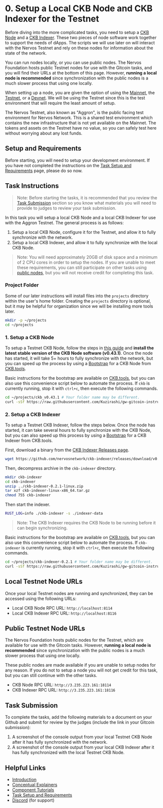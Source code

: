 # 0. Setup a Local CKB Node and CKB Indexer for the Testnet

Before diving into the more complicated tasks, you need to setup a [CKB Node](https://github.com/Kuzirashi/gw-gitcoin-instruction/tree/master/src/conceptual-explainers/tooling.md#ckb-node) and a [CKB Indexer](https://github.com/Kuzirashi/gw-gitcoin-instruction/tree/master/src/conceptual-explainers/tooling.md#ckb-indexer). These two pieces of node software work together to support the needs of dApps. The scripts we will use later on will interact with the Nervos Testnet and rely on these nodes for information about the state of the network.

You can run nodes locally, or you can use public nodes. The Nervos Foundation hosts public Testnet nodes for use with the Gitcoin tasks, and you will find their URLs at the bottom of this page. However, **running a local node is recommended** since synchronization with the public nodes is a much slower process that using one locally.

When setting up a node, you are given the option of using the [Mainnet](https://github.com/Kuzirashi/gw-gitcoin-instruction/tree/master/src/conceptual-explainers/structure.md#mainnet--testnet--devnet), the [Testnet](https://github.com/Kuzirashi/gw-gitcoin-instruction/tree/master/src/conceptual-explainers/structure.md#mainnet--testnet--devnet), or a [Devnet](https://github.com/Kuzirashi/gw-gitcoin-instruction/tree/master/src/conceptual-explainers/structure.md#mainnet--testnet--devnet). We will be using the Testnet since this is the test environment that will require the least amount of setup.

The Nervos Testnet, also known as "Aggron", is the public facing test environment for Nervos Network. This is a shared test environment which contains the new infrastructure that is not yet available on the Mainnet. The tokens and assets on the Testnet have no value, so you can safely test here without worrying about any lost funds.

## Setup and Requirements

Before starting, you will need to setup your development environment. If you have not completed the instructions on the [Task Setup and Requirements](https://github.com/Kuzirashi/gw-gitcoin-instruction/tree/master/src/task-setup-and-requirements/task-setup-and-requirements.md) page, please do so now.

## Task Instructions

> Note: Before starting the tasks, it is recommended that you review the [Task Submission](#task-submission) section so you know what materials you will need to provide to judges to review your task submission.

In this task you will setup a local CKB Node and a local CKB Indexer for use with the Aggron Testnet. The general process is as follows:

1. Setup a local CKB Node, configure it for the Testnet, and allow it to fully synchronize with the network.
2. Setup a local CKB Indexer, and allow it to fully synchronize with the local CKB Node.

> Note: You will need approximately 20GB of disk space and a minimum of 2 CPU cores in order to setup the nodes. If you are unable to meet these requirements, you can still participate on other tasks using [public nodes](#public-testnet-node-urls), but you will not receive credit for completing this task.

### Project Folder

Some of our later instructions will install files into the `projects` directory within the user's home folder. Creating the `projects` directory is optional, but it may be helpful for organization since we will be installing more tools later.

```sh
mkdir -p ~/projects
cd ~/projects
```

### 1. Setup a CKB Node

To setup a Testnet CKB Node, follow the steps in [this guide](https://docs.nervos.org/docs/basics/guides/testnet) and **install the latest stable version of the CKB Node software (v0.43.1)**. Once the node has started, it will take 5+ hours to fully synchronize with the network, but you can speed up the process by using a [Bootstrap](https://ckb.tools/bootstrap) for a CKB Node from [CKB.tools](https://github.com/Kuzirashi/gw-gitcoin-instruction/tree/master/src/conceptual-explainers/tooling.md#ckbtools).

Basic instructions for the bootstrap are available on [CKB.tools](https://ckb.tools/bootstrap), but you can also use this convenience script below to automate the process. If `ckb` is currently running, stop it with `ctrl+c`, then execute the following commands.

```sh
cd ~/projects/ckb_v0.43.1 # Your folder name may be different.
curl -sSf https://raw.githubusercontent.com/Kuzirashi/gw-gitcoin-instruction/master/scripts/install_ckb_node_snapshot_data.sh | sh
```

### 2. Setup a CKB Indexer

To setup a Testnet CKB Indexer, follow the steps below. Once the node has started, it can take several hours to fully synchronize with the CKB Node, but you can also speed up this process by using a [Bootstrap](https://ckb.tools/bootstrap) for a CKB Indexer from CKB.tools.

First, download a binary from the [CKB Indexer Releases page](https://github.com/nervosnetwork/ckb-indexer/releases).

```sh
wget https://github.com/nervosnetwork/ckb-indexer/releases/download/v0.2.1/ckb-indexer-0.2.1-linux.zip
```

Then, decompress archive in the `ckb-indexer` directory.

```sh
mkdir ckb-indexer
cd ckb-indexer
unzip ../ckb-indexer-0.2.1-linux.zip
tar xzf ckb-indexer-linux-x86_64.tar.gz
chmod 755 ckb-indexer
```

Then start the indexer.

```sh
RUST_LOG=info ./ckb-indexer -s ./indexer-data
```

> Note: The CKB Indexer requires the CKB Node to be running before it can begin synchronizing.

Basic instructions for the bootstrap are available on [CKB.tools](https://ckb.tools/bootstrap), but you can also use this convenience script below to automate the process. If `ckb-indexer` is currently running, stop it with `ctrl+c`, then execute the following commands.

```sh
cd ~/projects/ckb-indexer-0.2.1 # Your folder name may be different.
curl -sSf https://raw.githubusercontent.com/Kuzirashi/gw-gitcoin-instruction/master/scripts/install_ckb_indexer_snapshot_data.sh | sh
```

## Local Testnet Node URLs

Once your local Testnet nodes are running and synchronized, they can be accessed using the following URLs:

- Local CKB Node RPC URL: `http://localhost:8114`
- Local CKB Indexer RPC URL: `http://localhost:8116`

## Public Testnet Node URLs

The Nervos Foundation hosts public nodes for the Testnet, which are available for use with the Gitcoin tasks. However, **running a local node is recommended** since synchronization with the public nodes is a much slower process that using one locally.

These public nodes are made available if you are unable to setup nodes for any reason. If you do not to setup a node you will not get credit for this task, but you can still continue with the other tasks.

- CKB Node RPC URL: `http://3.235.223.161:18114`
- CKB Indexer RPC URL: `http://3.235.223.161:18116`

## Task Submission

To complete the tasks, add the following materials to a document on your Github and submit for review by the judges (include the link in your Gitcoin submission):

1. A screenshot of the console output from your local Testnet CKB Node after it has fully synchronized with the network.
2. A screenshot of the console output from your local CKB Indexer after it has fully synchronized with the local Testnet CKB Node.

## Helpful Links

- [Introduction](https://github.com/Kuzirashi/gw-gitcoin-instruction/blob/master/src/introduction/introduction.md)
- [Conceptual Explainers](https://github.com/Kuzirashi/gw-gitcoin-instruction/tree/master/src/conceptual-explainers)
- [Component Tutorials](https://github.com/Kuzirashi/gw-gitcoin-instruction/tree/master/src/component-tutorials)
- [Task Setup and Requirements](https://github.com/Kuzirashi/gw-gitcoin-instruction/tree/master/src/task-setup-and-requirements)
- [Discord](https://discord.com/invite/AqGTUE9) (for support)
